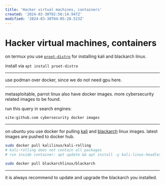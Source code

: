 ```yaml
---
title: 'Hacker virtual machines, containers'
created: '2024-03-30T02:56:14.947Z'
modified: '2024-03-30T04:05:28.523Z'
---
```


# Hacker virtual machines, containers

on termux you use [`proot-distro`](https://github.com/termux/proot-distro) for installing kali and blackarch linux.

install via  `apt install proot-distro`

---

use podman over docker, since we do not need gpu here.

---

metasploitable, parrot linux also have docker images. more cybersecurity related images to be found.

run this query in search engines:
```
site:github.com cybersecurity docker images
```

---

on ubuntu you use docker for pulling [kali](https://www.kali.org/docs/containers/official-kalilinux-docker-images/) and [blackarch](https://github.com/BlackArch/blackarch-docker) linux images. latest images are pushed to docker hub.

```bash
sudo docker pull kalilinux/kali-rolling 
# kali-rolling does not contain all packages
# run inside container: apt update && apt install -y kali-linux-headless

sudo docker pull blackarchlinux/blackarch
```

---

it is always recommend to update and upgrade the blackarch you installed.
